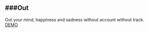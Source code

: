 ###Out
---

Out your mind, happiness and sadness without account without track.
<a href="express.mistkafka.tk">DEMO</a>
